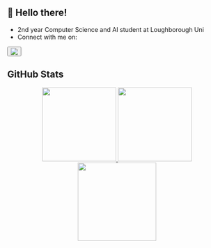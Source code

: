 ## 👋 Hello there!

- 2nd year Computer Science and AI student at Loughborough Uni
- Connect with me on:
<!-- LinkedIn Button -->
<a href="https://www.linkedin.com/in/tobi-fakoya" target="_blank">
  <button class="linkedin-button">
    <img src="https://img.icons8.com/fluent/48/000000/linkedin.png"/>
  </button>
</a>

## GitHub Stats

<div align="center">
  <a href="#">
    <img height="170em" src="https://github-readme-stats.vercel.app/api?username=tobichls&show_icons=true&theme=SolarizedLight&bg_color=f3fc9a&hide_border=true&count_private=true&hide=commits&hide_rank=true&hide_title=false"/>
    <img height="170em" src="https://github-readme-stats.vercel.app/api/top-langs/?username=tobichls&layout=compact&theme=SolarizedLight&bg_color=f3fc9a&hide_border=true&langs_count=8&hide_title=false"/>
    <img height="180em" src="https://github-readme-streak-stats.herokuapp.com/?user=tobichls&theme=SolarizedLight&hide_border=true&background=f3fc9a&card_width=850"/>
  </a>
</div>
